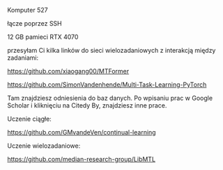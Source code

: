 Komputer 527

łącze poprzez SSH

12 GB pamieci 
RTX 4070




przesyłam Ci kilka linków do sieci wielozadaniowych z interakcją między zadaniami:

https://github.com/xiaogang00/MTFormer

https://github.com/SimonVandenhende/Multi-Task-Learning-PyTorch

Tam znajdziesz odniesienia do baz danych. Po wpisaniu prac w Google Scholar i kliknięciu na Citedy By, znajdziesz inne prace.

Uczenie ciągłe:

https://github.com/GMvandeVen/continual-learning

Uczenie wielozadaniowe:

https://github.com/median-research-group/LibMTL